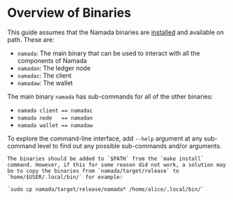 # Overview of Binaries

This guide assumes that the Namada binaries are [installed](./install/README.md) and available on path. These are:

- `namada`: The main binary that can be used to interact with all the components of Namada
- `namadan`: The ledger node
- `namadac`: The client
- `namadaw`: The wallet

The main binary `namada` has sub-commands for all of the other binaries:

- `namada client == namadac`
- `namada node   == namadan`
- `namada wallet == namadaw`

To explore the command-line interface, add `--help` argument at any sub-command level to find out any possible sub-commands and/or arguments.

```admonish tip title="Adding binaries to path" collapsible=true
The binaries should be added to `$PATH` from the `make install` command. However, if this for some reason did not work, a solution may be to copy the binaries from `namada/target/release` to `home/$USER/.local/bin/` for example:

`sudo cp namada/target/release/namada* /home/alice/.local/bin/`
```